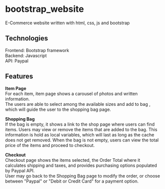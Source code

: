 # bootstrap_website

E-Commerce website written with html, css, js and bootstrap

## Technologies

Frontend: Bootstrap framework  
Backend: Javascript  
API: Paypal

## Features

**Item Page**  
For each item, item page shows a carousel of photos and written information.  
The users are able to select among the available sizes and add to bag , which will guide the user to the shopping bag page.

**Shopping Bag**  
If the bag is empty, it shows a link to the shop page where users can find items.
Users may view or remove the items that are added to the bag.
This information is hold as local variables, which will last as long as the cache does not get removed.
When the bag is not empty, users can view the total price of the items and proceed to checkout.

**Checkout**  
Checkout page shows the items selected, the Order Total where it calculates shipping and taxes, and provides purchasing options populated by Paypal API.  
User may go back to the Shopping Bag page to modify the order, or choose between "Paypal" or "Debit or Credit Card" for a payment option.
